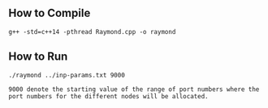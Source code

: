 ## How to Compile

```
g++ -std=c++14 -pthread Raymond.cpp -o raymond
```

## How to Run

```
./raymond ../inp-params.txt 9000

9000 denote the starting value of the range of port numbers where the port numbers for the different nodes will be allocated.
```